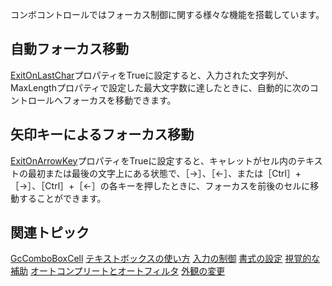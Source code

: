 コンボコントロールではフォーカス制御に関する様々な機能を搭載しています。

## 自動フォーカス移動

[ExitOnLastChar](gcdocsite__documentlink?toc-item-id=1901a2de-5014-48b3-9be7-45fc9aa187b3)プロパティをTrueに設定すると、入力された文字列が、MaxLengthプロパティで設定した最大文字数に達したときに、自動的に次のコントロールへフォーカスを移動できます。

## 矢印キーによるフォーカス移動

[ExitOnArrowKey](gcdocsite__documentlink?toc-item-id=b6a898f6-280e-4f3f-91f0-36a03cae38ca)プロパティをTrueに設定すると、キャレットがセル内のテキストの最初または最後の文字上にある状態で、［→］、［←］、または［Ctrl］+［→］、［Ctrl］+［←］の各キーを押したときに、フォーカスを前後のセルに移動することができます。

## 関連トピック

[GcComboBoxCell](gcdocsite__documentlink?toc-item-id=03be278e-45d6-4e66-b049-a8e10aa1ad13)
[テキストボックスの使い方](gcdocsite__documentlink?toc-item-id=ce33d82d-dd69-4da2-8f98-89b53268198f)
[入力の制御](gcdocsite__documentlink?toc-item-id=78e61eb1-a2e7-4013-88bc-febbfae34899)
[書式の設定](gcdocsite__documentlink?toc-item-id=839e6726-6be1-45b0-a4c2-a16eb4f1ce78)
[視覚的な補助](gcdocsite__documentlink?toc-item-id=eea333f3-ee95-4f50-a187-dd2edf15423a)
[オートコンプリートとオートフィルタ](gcdocsite__documentlink?toc-item-id=42a13070-ed32-4b84-82ad-783db2fb50f3)
[外観の変更](gcdocsite__documentlink?toc-item-id=1493f7b6-31de-4f46-9190-958a2b1014dc)